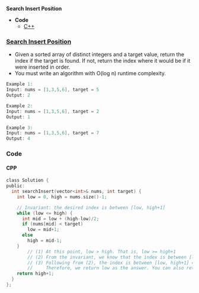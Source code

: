 **Search Insert Position**
- **Code**
  - [C++](#cpp)

### [Search Insert Position](https://leetcode.com/problems/search-insert-position/)
- Given a sorted array of distinct integers and a target value, return the index if the target is found. If not, return the index where it would be if it were inserted in order.
- You must write an algorithm with O(log n) runtime complexity.
```c
Example 1:
Input: nums = [1,3,5,6], target = 5
Output: 2

Example 2:
Input: nums = [1,3,5,6], target = 2
Output: 1

Example 3:
Input: nums = [1,3,5,6], target = 7
Output: 4
```

### Code
<a name=cpp></a>
#### CPP
```c
class Solution {
public:    
  int searchInsert(vector<int>& nums, int target) {
    int low = 0, high = nums.size()-1;

    // Invariant: the desired index is between [low, high+1]
    while (low <= high) {
      int mid = low + (high-low)/2;
      if (nums[mid] < target)
        low = mid+1;
      else
        high = mid-1;
    }
        // (1) At this point, low > high. That is, low >= high+1
        // (2) From the invariant, we know that the index is between [low, high+1], so low <= high+1. Follwing from (1), now we know low == high+1.
        // (3) Following from (2), the index is between [low, high+1] = [low, low], which means that low is the desired index
        //     Therefore, we return low as the answer. You can also return high+1 as the result, since low == high+1
    return high+1;
  }
};
```
